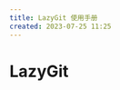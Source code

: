 ```yaml
---
title: LazyGit 使用手册
created: 2023-07-25 11:25
---
```


<!-- markdownlint-disable MD025 -->

# LazyGit
